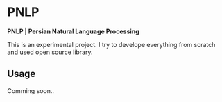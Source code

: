# PNLP


**PNLP | Persian Natural Language Processing**

This is an experimental project. I try to develope everything from scratch and used open source library.

Usage
-------
Comming soon..
